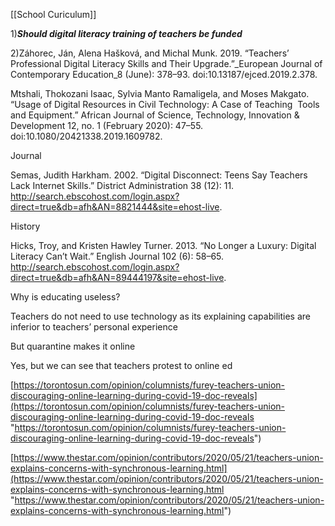 [[School Curiculum]]


1)_**Should digital literacy training of teachers be funded**_

2)Záhorec, Ján, Alena Hašková, and Michal Munk. 2019. “Teachers’ Professional Digital Literacy Skills and Their Upgrade.”_European Journal of Contemporary Education_8 (June): 378–93. doi:10.13187/ejced.2019.2.378.

Mtshali, Thokozani Isaac, Sylvia Manto Ramaligela, and Moses Makgato.  “Usage of Digital Resources in Civil Technology: A Case of Teaching  Tools and Equipment.” African Journal of Science, Technology, Innovation & Development 12, no. 1 (February 2020): 47–55. doi:10.1080/20421338.2019.1609782.

Journal

Semas, Judith Harkham. 2002. “Digital Disconnect: Teens Say Teachers Lack Internet Skills.” District Administration 38 (12): 11. http://search.ebscohost.com/login.aspx?direct=true&db=afh&AN=8821444&site=ehost-live.

History

Hicks, Troy, and Kristen Hawley Turner. 2013. “No Longer a Luxury: Digital Literacy Can’t Wait.” English Journal 102 (6): 58–65. http://search.ebscohost.com/login.aspx?direct=true&db=afh&AN=89444197&site=ehost-live.

Why is educating useless?

Teachers do not need to use technology as its explaining capabilities are inferior to teachers’ personal experience

But quarantine makes it online

Yes, but we can see that teachers protest to online ed

[https://torontosun.com/opinion/columnists/furey-teachers-union-discouraging-online-learning-during-covid-19-doc-reveals](https://torontosun.com/opinion/columnists/furey-teachers-union-discouraging-online-learning-during-covid-19-doc-reveals "https://torontosun.com/opinion/columnists/furey-teachers-union-discouraging-online-learning-during-covid-19-doc-reveals")

[https://www.thestar.com/opinion/contributors/2020/05/21/teachers-union-explains-concerns-with-synchronous-learning.html](https://www.thestar.com/opinion/contributors/2020/05/21/teachers-union-explains-concerns-with-synchronous-learning.html "https://www.thestar.com/opinion/contributors/2020/05/21/teachers-union-explains-concerns-with-synchronous-learning.html")